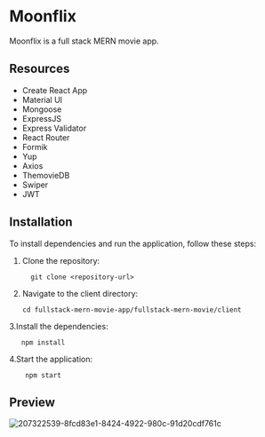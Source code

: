 # Moonflix

Moonflix is a full stack MERN movie app.

## Resources

- Create React App
- Material UI
- Mongoose
- ExpressJS
- Express Validator
- React Router
- Formik
- Yup
- Axios
- ThemovieDB
- Swiper
- JWT

## Installation

To install dependencies and run the application, follow these steps:

1. Clone the repository:

 
         git clone <repository-url>

2. Navigate to the client directory:

       cd fullstack-mern-movie-app/fullstack-mern-movie/client

3.Install the dependencies:
    
       npm install

4.Start the application:

        npm start


## Preview

![207322539-8fcd83e1-8424-4922-980c-91d20cdf761c](https://github.com/mayarmansour69/Mern_LabPhase/assets/153771309/ec35adc3-25da-40b1-93b5-d9f918ba0510)



   
   
